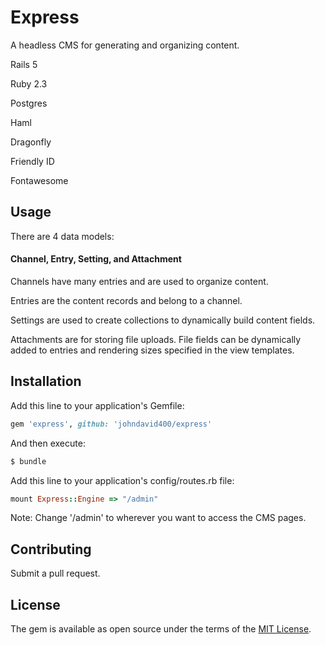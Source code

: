 # Express
A headless CMS for generating and organizing content.

Rails 5

Ruby 2.3

Postgres

Haml

Dragonfly

Friendly ID

Fontawesome

## Usage

There are 4 data models:

#### Channel, Entry, Setting, and Attachment

Channels have many entries and are used to organize content.

Entries are the content records and belong to a channel.

Settings are used to create collections to dynamically build content fields.

Attachments are for storing file uploads. File fields can be dynamically added to entries and rendering sizes specified in the view templates.


## Installation
Add this line to your application's Gemfile:

```ruby
gem 'express', github: 'johndavid400/express'
```

And then execute:
```bash
$ bundle
```

Add this line to your application's config/routes.rb file:


```ruby
mount Express::Engine => "/admin"
```

Note: Change '/admin' to wherever you want to access the CMS pages.


## Contributing
Submit a pull request.

## License
The gem is available as open source under the terms of the [MIT License](http://opensource.org/licenses/MIT).

